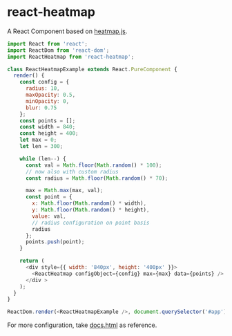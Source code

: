 # react-heatmap

A React Component based on [heatmap.js][b7fa289f].

  [b7fa289f]: https://www.patrick-wied.at/static/heatmapjs/ "heatmap.js"

```javascript
import React from 'react';
import ReactDom from 'react-dom';
import ReactHeatmap from 'react-heatmap';

class ReactHeatmapExample extends React.PureComponent {
  render() {
    const config = {
      radius: 10,
      maxOpacity: 0.5,
      minOpacity: 0,
      blur: 0.75
    };
    const points = [];
    const width = 840;
    const height = 400;
    let max = 0;
    let len = 300;

    while (len--) {
      const val = Math.floor(Math.random() * 100);
      // now also with custom radius
      const radius = Math.floor(Math.random() * 70);

      max = Math.max(max, val);
      const point = {
        x: Math.floor(Math.random() * width),
        y: Math.floor(Math.random() * height),
        value: val,
        // radius configuration on point basis
        radius
      };
      points.push(point);
    }

    return (
      <div style={{ width: '840px', height: '400px' }}>
        <ReactHeatmap configObject={config} max={max} data={points} />
      </div >
    );
  }
}

ReactDom.render(<ReactHeatmapExample />, document.querySelector('#app'));

```
For more configuration, take [docs.html][747485cf] as reference.

  [747485cf]: https://www.patrick-wied.at/static/heatmapjs/docs.html "docs.html"
